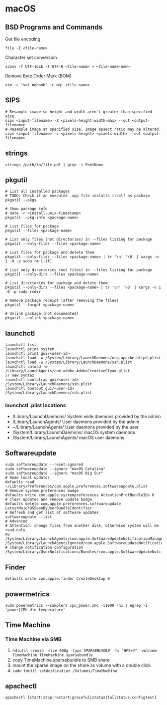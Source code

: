 # macOS

## BSD Programs and Commands

Get file encoding
```
file -I <file-name>
```

Character set conversion
```
iconv -f UTF-16LE -t UTF-8 <file-name> > <file-name-new>
```

Remove Byte Order Mark (BOM)
```
vim -c "set nobomb" -c wq! <file-name>
```

## SIPS
```
# Resample image so height and width aren't greater than specified size.
sips <input-filename> -Z <pixels-height-width-max> --out <output-filename>
# Resample image at specified size. Image apsect ratio may be altered.
sips <input-filename> -z <pixels-height> <pixels-width> --out <output-filename>
```

## strings
```
strings /path/to/file.pdf | grep -i FontName
```

## pkgutil
```
# List all installed packages
# TODO: Check if an executed .app file installs itself as package
pkgutil --pkgs

# Show package info
# date -r <install-unix-timestamp>
pkgutil --pkg-info <package-name>

# List files for package
pkgutil --files <package-name>

# List only files (not directories) in --files listing for package
pkgutil --only-files --files <package-name>

# List files for package and delete them
pkgutil --only-files --files <package-name> | tr '\n' '\0' | xargs -n 1 -0 -p sudo rm [-if]

# List only directories (not files) in --files listing for package
pkgutil --only-dirs --files <package-name>

# List directories for package and delete them
pkgutil --only-dirs --files <package-name> | tr '\n' '\0' | xargs -n 1 -0 -p sudo rmdir

# Remove package receipt (after removing the files)
pkgutil --forget <package-name>

# Unlink package (not documented)
pkgutil --unlink <package-name>
```

## launchctl
```
launchctl list
launchctl print system
launchctl print gui/<user-id>
launchctl load -w /System/Library/LaunchDaemons/org.apache.httpd.plist
launchctl load -w /System/Library/LaunchDaemons/ssh.plist
launchctl unload -w /Library/LaunchAgents/com.adobe.AdobeCreativeCloud.plist
// new syntax
launchctl bootstrap gui/<user-id> /System/Library/LaunchDaemons/ssh.plist
launchctl bootout gui/<user-id> /System/Library/LaunchDaemons/ssh.plist
```

### launchctl .plist locations
- /Library/LaunchDaemons/
System wide daemons provided by the admin
- /Library/LaunchAgents/
User daemons provided by the admin
- ~/Library/LaunchAgents/
User daemons provided by the user
- /System/Library/LaunchDaemons/
macOS system daemons
- /System/Library/LaunchAgents/
macOS user daemons

## Softwareupdate

```
sudo softwareupdate --reset-ignored
sudo softwareupdate --ignore "macOS Catalina"
sudo softwareupdate --ignore "macOS Big Sur"
# Read local updates
defaults read ~/Library/Preferences/com.apple.preferences.softwareupdate.plist
# Remove system preferences badge
defaults write com.apple.systempreferences AttentionPrefBundleIDs 0
# Clear updates and remove update badge
defaults delete com.apple.preferences.softwareupdate LatestMajorOSSeenByUserBundleIdentifier
# Refresh and get list of software updates
softwareupdate --list
# Advanced
# Attention: change files from another disk, otherwise system will be read-only
mv /System/Library/LaunchAgents/com.apple.SoftwareUpdateNotificationManager.plist /System/Library/LaunchAgentsIgnored/com.apple.SoftwareUpdateNotificationManager.plist
# Change notification configuration
/System/Library/UserNotifications/Bundles/com.apple.SoftwareUpdateNotification.bundle/Contents/Info.plist
```

## Finder

```
defaults write com.apple.finder CreateDesktop 0
```

## powermetrics

```
sudo powermetrics --samplers cpu_power,smc -i1000 -n1 | egrep -i 'power|CPU die temperature'
```

## Time Machine

### Time Machine via SMB

1. `hdiutil create -size 600g -type SPARSEBUNDLE -fs "HFS+J" -volname TimeMachine TimeMachine.sparsebundle`
1. copy TimeMachine.sparsebundle to SMB share
1. mount the sparse image on the share as volume with a double click
1. `sudo tmutil setdestination /Volumes/TimeMachine`

## apachectl
```
apachectl [start|stop|restart|graceful|status|fullstatus|configtest]
```
